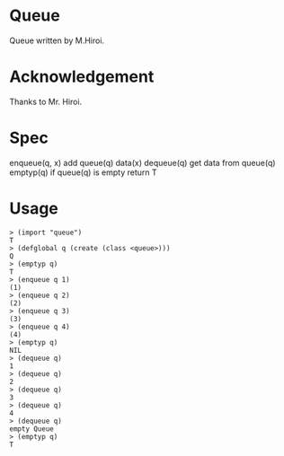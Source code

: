 # Queue

Queue 
written by M.Hiroi.

# Acknowledgement
Thanks to Mr. Hiroi.

# Spec 

enqueue(q, x)	add queue(q) data(x)
dequeue(q) 	get data from queue(q)
emptyp(q) 	if queue(q) is empty return T

# Usage

```
> (import "queue")
T
> (defglobal q (create (class <queue>)))
Q
> (emptyp q)
T
> (enqueue q 1)
(1)
> (enqueue q 2)
(2)
> (enqueue q 3)
(3)
> (enqueue q 4)
(4)
> (emptyp q)
NIL
> (dequeue q)
1
> (dequeue q)
2
> (dequeue q)
3
> (dequeue q)
4
> (dequeue q)
empty Queue
> (emptyp q)
T
```